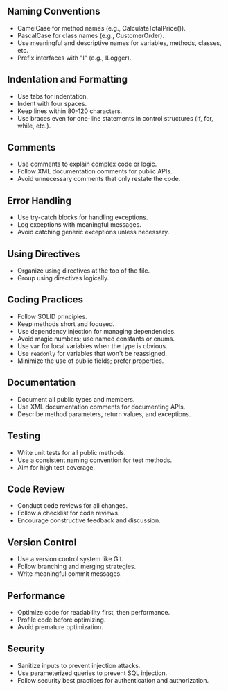
## Naming Conventions

- CamelCase for method names (e.g., CalculateTotalPrice()).
- PascalCase for class names (e.g., CustomerOrder).
- Use meaningful and descriptive names for variables, methods, classes, etc.
- Prefix interfaces with "I" (e.g., ILogger).

## Indentation and Formatting

- Use tabs for indentation.
- Indent with four spaces.
- Keep lines within 80-120 characters.
- Use braces even for one-line statements in control structures (if, for, while, etc.).

## Comments

- Use comments to explain complex code or logic.
- Follow XML documentation comments for public APIs.
- Avoid unnecessary comments that only restate the code.

## Error Handling

- Use try-catch blocks for handling exceptions.
- Log exceptions with meaningful messages.
- Avoid catching generic exceptions unless necessary.

## Using Directives

- Organize using directives at the top of the file.
- Group using directives logically.

## Coding Practices

- Follow SOLID principles.
- Keep methods short and focused.
- Use dependency injection for managing dependencies.
- Avoid magic numbers; use named constants or enums.
- Use `var` for local variables when the type is obvious.
- Use `readonly` for variables that won't be reassigned.
- Minimize the use of public fields; prefer properties.

## Documentation

- Document all public types and members.
- Use XML documentation comments for documenting APIs.
- Describe method parameters, return values, and exceptions.

## Testing

- Write unit tests for all public methods.
- Use a consistent naming convention for test methods.
- Aim for high test coverage.

## Code Review

- Conduct code reviews for all changes.
- Follow a checklist for code reviews.
- Encourage constructive feedback and discussion.

## Version Control

- Use a version control system like Git.
- Follow branching and merging strategies.
- Write meaningful commit messages.

## Performance

- Optimize code for readability first, then performance.
- Profile code before optimizing.
- Avoid premature optimization.

## Security

- Sanitize inputs to prevent injection attacks.
- Use parameterized queries to prevent SQL injection.
- Follow security best practices for authentication and authorization.
